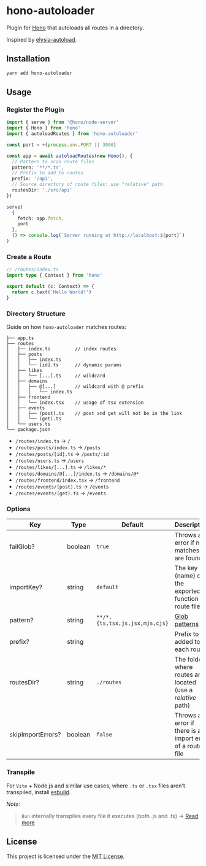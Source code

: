 # hono-autoloader

Plugin for [Hono](https://hono.dev/) that autoloads all routes in a directory.

Inspired by [elysia-autoload](https://github.com/kravetsone/elysia-autoload).

## Installation

```sh
yarn add hono-autoloader
```

## Usage

### Register the Plugin

```ts
import { serve } from '@hono/node-server'
import { Hono } from 'hono'
import { autoloadRoutes } from 'hono-autoloader'

const port = +(process.env.PORT || 3000)

const app = await autoloadRoutes(new Hono(), {
  // Pattern to scan route files
  pattern: '**/*.ts',
  // Prefix to add to routes
  prefix: '/api',
  // Source directory of route files: use "relative" path
  routesDir: './src/api'
})

serve(
  {
    fetch: app.fetch,
    port
  },
  () => console.log(`Server running at http://localhost:${port}`)
)
```

### Create a Route

```ts
// /routes/index.ts
import type { Context } from 'hono'

export default (c: Context) => {
  return c.text('Hello World!')
}
```

### Directory Structure

Guide on how `hono-autoloader` matches routes:

```
├── app.ts
├── routes
│   ├── index.ts         // index routes
│   ├── posts
│   │   ├── index.ts
│   │   └── [id].ts      // dynamic params
│   ├── likes
│   │   └── [...].ts     // wildcard
│   ├── domains
│   │   ├── @[...]       // wildcard with @ prefix
│   │   │   └── index.ts
│   ├── frontend
│   │   └── index.tsx    // usage of tsx extension
│   ├── events
│   │   ├── (post).ts    // post and get will not be in the link
│   │   └── (get).ts
│   └── users.ts
└── package.json
```

- `/routes/index.ts` → `/`
- `/routes/posts/index.ts` → `/posts`
- `/routes/posts/[id].ts` → `/posts/:id`
- `/routes/users.ts` → `/users`
- `/routes/likes/[...].ts` → `/likes/*`
- `/routes/domains/@[...]/index.ts` → `/domains/@*`
- `/routes/frontend/index.tsx` → `/frontend`
- `/routes/events/(post).ts` → `/events`
- `/routes/events/(get).ts` → `/events`

### Options

| Key               | Type    | Default                        | Description                                                       |
| ----------------- | ------- | ------------------------------ | ----------------------------------------------------------------- |
| failGlob?         | boolean | `true`                         | Throws an error if no matches are found                           |
| importKey?        | string  | `default`                      | The key (name) of the exported function of route files            |
| pattern?          | string  | `**/*.{ts,tsx,js,jsx,mjs,cjs}` | [Glob patterns](https://en.wikipedia.org/wiki/Glob_(programming)) |
| prefix?           | string  | ` `                            | Prefix to be added to each route                                  |
| routesDir?        | string  | `./routes`                     | The folder where routes are located (use a *relative* path)       |
| skipImportErrors? | boolean | `false`                        | Throws an error if there is an import error of a route file       |

### Transpile
For `Vite` + Node.js and similar use cases, where `.ts` or `.tsx` files aren't transpiled, install [esbuild](https://github.com/evanw/esbuild).

*Note*:
> `Bun` internally transpiles every file it executes (both .js and .ts) → [Read more](https://bun.sh/docs/runtime/typescript#running-ts-files)

## License

This project is licensed under the [MIT License](LICENSE).
